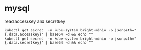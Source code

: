 # mysql

read accesskey and secretkey

```shell
kubectl get secret  -n kube-system bright-minio -o jsonpath="{.data.accesskey}" | base64 -d && echo ""
kubectl get secret  -n kube-system bright-minio -o jsonpath="{.data.secretkey}" | base64 -d && echo ""
```